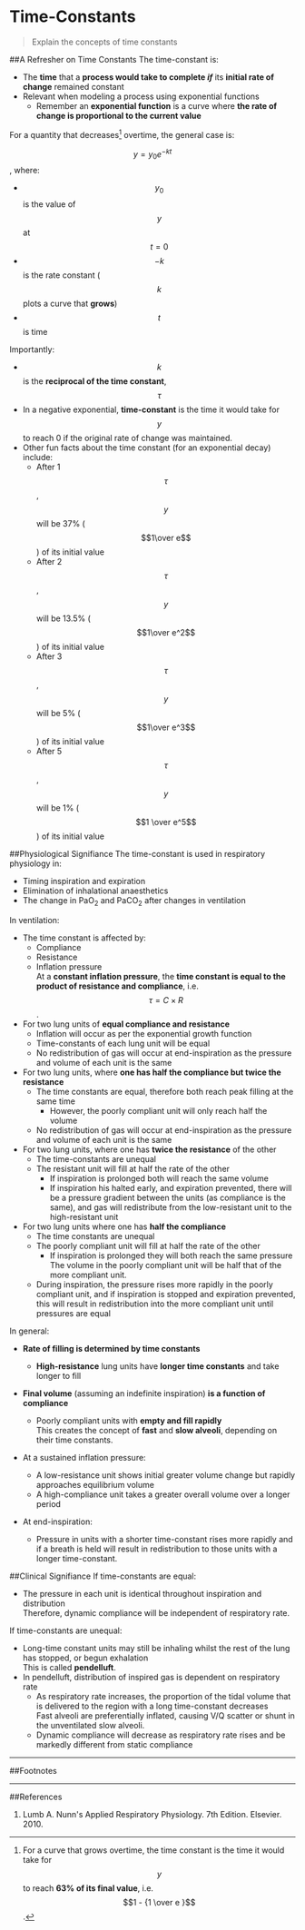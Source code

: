 # Time-Constants
> Explain the concepts of time constants

##A Refresher on Time Constants
The time-constant is:
* The **time** that a **process would take to complete *if*** its **initial rate of change** remained constant
* Relevant when modeling a process using exponential functions
    * Remember an **exponential function** is a curve where **the rate of change is proportional to the current value**
    
For a quantity that decreases[^1] overtime, the general case is:

$$ y = y_0e^{-kt} $$, where:
* $$y_0$$ is the value of $$y$$ at $$t=0$$
* $$-k$$ is the rate constant ($$k$$ plots a curve that **grows**)
* $$t$$ is time

Importantly:
* $$k$$ is the **reciprocal of the time constant**, $$\tau$$
* In a negative exponential, **time-constant** is the time it would take for $$y$$ to reach 0 if the original rate of change was maintained.
* Other fun facts about the time constant (for an exponential decay) include:
    * After 1 $$\tau$$, $$y$$ will be 37% ($$1\over e$$) of its initial value
    * After 2 $$\tau$$, $$y$$ will be 13.5% ($$1\over e^2$$) of its initial value
    * After 3 $$\tau$$, $$y$$ will be 5% ($$1\over e^3$$) of its initial value
    * After 5 $$\tau$$, $$y$$ will be 1% ($$1 \over e^5$$) of its initial value

##Physiological Signifiance
The time-constant is used in respiratory physiology in:
* Timing inspiration and expiration
* Elimination of inhalational anaesthetics
* The change in PaO<sub>2</sub> and PaCO<sub>2</sub> after changes in ventilation

In ventilation:
* The time constant is affected by:
    * Compliance
    * Resistance
    * Inflation pressure  
    At a **constant inflation pressure**, the **time constant is equal to the product of resistance and compliance**, i.e. $$ \tau = C \times R $$.
* For two lung units of **equal compliance and resistance**
    * Inflation will occur as per the exponential growth function
    * Time-constants of each lung unit will be equal
    * No redistribution of gas will occur at end-inspiration as the pressure and volume of each unit is the same
* For two lung units, where **one has half the compliance but twice the resistance**
    * The time constants are equal, therefore both reach peak filling at the same time
        * However, the poorly compliant unit will only reach half the volume
    * No redistribution of gas will occur at end-inspiration as the pressure and volume of each unit is the same
* For two lung units, where one has **twice the resistance** of the other
    * The time-constants are unequal
    * The resistant unit will fill at half the rate of the other  
        * If inspiration is prolonged both will reach the same volume
        * If inspiration his halted early, and expiration prevented, there will be a pressure gradient between the units (as compliance is the same), and gas will redistribute from the low-resistant unit to the high-resistant unit
* For two lung units where one has **half the compliance**
    * The time constants are unequal
    * The poorly compliant unit will fill at half the rate of the other
        * If inspiration is prolonged they will both reach the same pressure  
        The volume in the poorly compliant unit will be half that of the more compliant unit.
    * During inspiration, the pressure rises more rapidly in the poorly compliant unit, and if inspiration is stopped and expiration prevented, this will result in redistribution into the more compliant unit until pressures are equal

In general:
* **Rate of filling is determined by time constants**
    * **High-resistance** lung units have **longer time constants** and take longer to fill
* **Final volume** (assuming an indefinite inspiration) **is a function of compliance**
    * Poorly compliant units with **empty and fill rapidly**  
    This creates the concept of **fast** and **slow alveoli**, depending on their time constants.


* At a sustained inflation pressure:
    * A low-resistance unit shows initial greater volume change but rapidly approaches equilibrium volume
    * A high-compliance unit takes a greater overall volume over a longer period
* At end-inspiration:
    * Pressure in units with a shorter time-constant rises more rapidly and if a breath is held will result in redistribution to those units with a longer time-constant.


##Clinical Signifiance
If time-constants are equal:
* The pressure in each unit is identical throughout inspiration and distribution  
Therefore, dynamic compliance will be independent of respiratory rate.

If time-constants are unequal:
* Long-time constant units may still be inhaling whilst the rest of the lung has stopped, or begun exhalation  
This is called **pendelluft**.
* In pendelluft, distribution of inspired gas is dependent on respiratory rate
    * As respiratory rate increases, the proportion of the tidal volume that is delivered to the region with a long time-constant decreases  
    Fast alveoli are preferentially inflated, causing V/Q scatter or shunt in the unventilated slow alveoli.     
    * Dynamic compliance will decrease as respiratory rate rises and be markedly different from static compliance

---
##Footnotes
[^1]: For a curve that grows overtime, the time constant is the time it would take for $$y$$ to reach **63% of its final value**, i.e. $$1 - {1 \over e }$$.

---
##References
1. Lumb A. Nunn's Applied Respiratory Physiology. 7th Edition. Elsevier. 2010.
